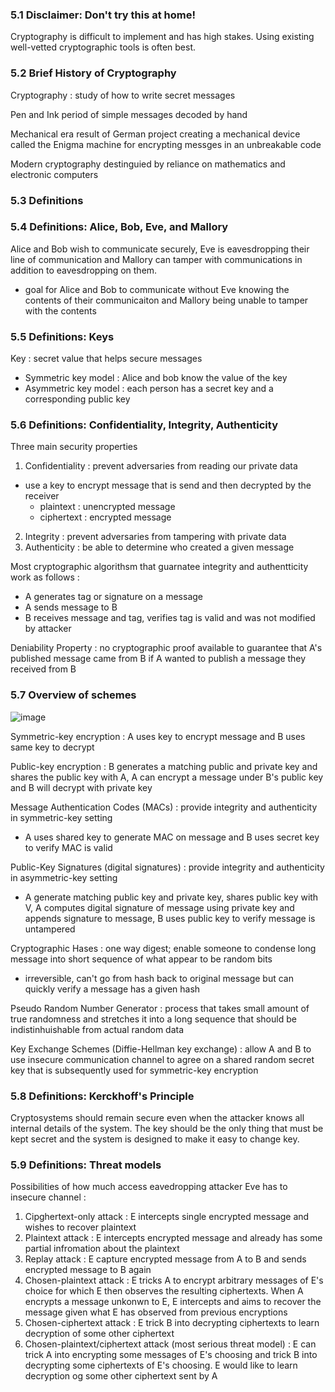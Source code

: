 ### 5.1 Disclaimer: Don't try this at home! 
Cryptography is difficult to implement and has high stakes. Using existing well-vetted cryptographic tools is often best. 

### 5.2 Brief History of Cryptography 
Cryptography : study of how to write secret messages 

Pen and Ink period of simple messages decoded by hand 

Mechanical era result of German project creating a mechanical device called the Enigma machine for encrypting messges in an unbreakable code 

Modern cryptography destinguied by reliance on mathematics and electronic computers 

### 5.3 Definitions 

### 5.4 Definitions: Alice, Bob, Eve, and Mallory 
Alice and Bob wish to communicate securely, Eve is eavesdropping their line of communication and Mallory can tamper with communications in addition to eavesdropping on them. 
- goal for Alice and Bob to communicate without Eve knowing the contents of their communicaiton and Mallory being unable to tamper with the contents 

### 5.5 Definitions: Keys 
Key : secret value that helps secure messages 
- Symmetric key model : Alice and bob know the value of the key
- Asymmetric key model : each person has a secret key and a corresponding public key

### 5.6 Definitions: Confidentiality, Integrity, Authenticity 
Three main security properties 
1. Confidentiality : prevent adversaries from reading our private data
  - use a key to encrypt message that is send and then decrypted by the receiver
    - plaintext : unencrypted message
    - ciphertext : encrypted message 
2. Integrity : prevent adversaries from tampering with private data
3. Authenticity : be able to determine who created a given message

Most cryptographic algorithsm that guarnatee integrity and authentticity work as follows : 
- A generates tag or signature on a message
- A sends message to B
- B receives message and tag, verifies tag is valid and was not modified by attacker 

Deniability Property : no cryptographic proof available to guarantee that A's published message came from B if A wanted to publish a message they received from B

### 5.7 Overview of schemes 
![image](https://github.com/user-attachments/assets/27ac120b-0563-4f12-aee4-92a12d60f69f)

Symmetric-key encryption : A uses key to encrypt message and B uses same key to decrypt

Public-key encryption : B generates a matching public and private key and shares the public key with A, A can encrypt a message under B's public key and B will decrypt with private key 

Message Authentication Codes (MACs) : provide integrity and authenticity in symmetric-key setting
  - A uses shared key to generate MAC on message and B uses secret key to verify MAC is valid

Public-Key Signatures (digital signatures) : provide integrity and authenticity in asymmetric-key setting
  - A generate matching public key and private key, shares public key with V, A computes digital signature of message using private key and appends signature to message, B uses public key to verify message is untampered

Cryptographic Hases : one way digest; enable someone to condense long message into short sequence of what appear to be random bits
  - irreversible, can't go from hash back to original message but can quickly verify a message has a given hash

Pseudo Random Number Generator : process that takes small amount of true randomness and stretches it into a long sequence that should be indistinhuishable from actual random data 

Key Exchange Schemes (Diffie-Hellman key exchange) : allow A and B to use insecure communication channel to agree on a shared random secret key that is subsequently used for symmetric-key encryption 

### 5.8 Definitions: Kerckhoff's Principle 
Cryptosystems should remain secure even when the attacker knows all internal details of the system. The key should be the only thing that must be kept secret and the system is designed to make it easy to change key.

### 5.9 Definitions: Threat models 
Possibilities of how much access eavedropping attacker Eve has to insecure channel : 
1. Cipghertext-only attack : E intercepts single encrypted message and wishes to recover plaintext
2. Plaintext attack : E intercepts encrypted message and already has some partial infromation about the plaintext
3. Replay attack : E capture encrypted message from A to B and sends encrypted message to B again
4. Chosen-plaintext attack : E tricks A to encrypt arbitrary messages of E's choice for which E then observes the resulting ciphertexts. When A encrypts a message unkonwn to E, E intercepts and aims to recover the message given what E has observed from previous encryptions 
5. Chosen-ciphertext attack : E trick B into decrypting ciphertexts to learn decryption of some other ciphertext
6. Chosen-plaintext/ciphertext attack (most serious threat model) : E can trick A into encrypting some messages of E's choosing and trick B into decrypting some ciphertexts of E's choosing. E would like to learn decryption og some other ciphertext sent by A

